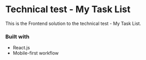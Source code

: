 # Technical test - My Task List

This is the Frontend solution to the technical test - My Task List. 

### Built with

- React.js
- Mobile-first workflow
